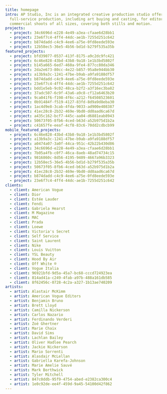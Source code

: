 ```yaml
---
title: homepage
intro: AP Studio, Inc is an integrated creative production studio offering
  full-service production, including art buying and casting, for editorial and
  commercial shoots of all sizes, covering both stills and motion.
projects:
  - project: 34c6696d-e228-4e49-a3ea-cfaae6d28bb1
  - project: 23e6f7c4-4ff4-44dc-ae1b-7255d251c642
  - project: b874dadd-c4c9-4ee6-a75e-0fd8eede593e
  - project: 12b58ec5-36e5-4b56-bd1d-b279f535a35b
featured_projects:
  - project: bfd39077-0537-413f-8175-a9c2dc9fc421
  - project: 6c46e828-43bd-43b8-9a18-1e1b3bd5802f
  - project: b145a665-6ed7-460a-9fe4-877cc80da346
  - project: 2da2e673-80cc-4e22-b857-95a8e944bb30
  - project: a13b9a3c-1241-47be-b9ab-a9fa9188df57
  - project: b874dadd-c4c9-4ee6-a75e-0fd8eede593e
  - project: 23e6f7c4-4ff4-44dc-ae1b-7255d251c642
  - project: bdd1e5eb-9c02-48ca-b2f2-a3f16ec3ba82
  - project: 37adc507-6c9f-43a6-a9c8-cf12a6463b20
  - project: 9ca041f6-f198-4f6c-a212-f64508523601
  - project: 0b91484f-f519-4127-83fd-8d9a9d8eba30
  - project: 1ac4d9e8-3cab-4fda-9033-ad900e408387
  - project: 41ec28c8-2b32-469e-9bd0-dd0aad6ca67d
  - project: a435c162-bcf7-445c-aa04-d6881eab8943
  - project: 50673f05-8fb6-4ced-b63d-a52b975d1b2a
  - project: c41657fe-eeaf-4cf8-83c6-70dd2cdbcb99
mobile_featured_projects:
  - project: 6c46e828-43bd-43b8-9a18-1e1b3bd5802f
  - project: a13b9a3c-1241-47be-b9ab-a9fa9188df57
  - project: a0474a07-3a0f-44ca-951c-42b22b430d86
  - project: 34c6696d-e228-4e49-a3ea-cfaae6d28bb1
  - project: 7b05a4fb-c0f7-46ca-8aeb-48ad74734c15
  - project: 9816860c-8d56-4195-9409-4667a96b3323
  - project: 12b58ec5-36e5-4b56-bd1d-b279f535a35b
  - project: 50673f05-8fb6-4ced-b63d-a52b975d1b2a
  - project: 41ec28c8-2b32-469e-9bd0-dd0aad6ca67d
  - project: b874dadd-c4c9-4ee6-a75e-0fd8eede593e
  - project: 23e6f7c4-4ff4-44dc-ae1b-7255d251c642
clients:
  - client: American Vogue
  - client: Dior
  - client: Estée Lauder
  - client: Fendi
  - client: Gabriela Hearst
  - client: M Magazine
  - client: MAC
  - client: Prada
  - client: Loewe
  - client: Victoria's Secret
  - client: Self Service
  - client: Saint Laurent
  - client: Nike
  - client: Louis Vuitton
  - client: YSL Beauty
  - client: Hood By Air
  - client: Off White ®
  - client: Vogue Italia
  - client: 96921bfd-9d5a-45a7-bc68-cccd724923ea
  - client: 814ad41a-c249-4fab-a97b-488a161db585
  - client: 8f62456c-0728-4c2a-a327-1b13ae740209
artists:
  - artist: Alastair McKimm
  - artist: American Vogue Editors
  - artist: Benjamin Bruno
  - artist: Brett Lloyd
  - artist: Camilla Nickerson
  - artist: Carlos Nazario
  - artist: Ferdinando Verderi
  - artist: Zoë Ghertner
  - artist: Marie Chaix
  - artist: David Sims
  - artist: Lachlan Bailey
  - artist: Oliver Hadlee Pearch
  - artist: Jackie Nickerson
  - artist: Mario Sorrenti
  - artist: Alasdair McLellan
  - artist: Gabriella Karefa-Johnson
  - artist: Marie Amelie Sauvé
  - artist: Mark Borthwick
  - artist: Tyler Mitchell
  - artist: 847c0ddb-95f9-4754-abed-e2382ca300c4
  - artist: 1e0c92de-ee4f-459d-9a45-54100d42f862
---
```

